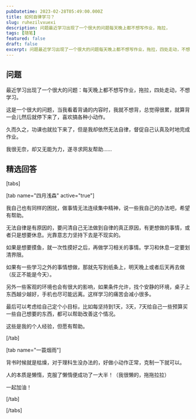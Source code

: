 ```yaml
---
pubDatetime: 2023-02-28T05:49:00.000Z
title: 如何自律学习？
slug: ruhezilvxuexi
description: 问题最近学习出现了一个很大的问题每天晚上都不想写作业，拖拉，
tags: [随笔]
featured: false
draft: false
excerpt: 问题最近学习出现了一个很大的问题每天晚上都不想写作业，拖拉，四处走动，不想学习。这是一个很大的问题，当我看着背诵的内容时，我就不想背，总觉得很累，就算背一会儿然后就停下来了，喜欢搞各种小动作。久而久之
---
```


## 问题
最近学习出现了一个很大的问题：每天晚上都不想写作业，拖拉，四处走动，不想学习。

这是一个很大的问题，当我看着背诵的内容时，我就不想背，总觉得很累，就算背一会儿然后就停下来了，喜欢搞各种小动作。

久而久之，功课也就拉下来了，但是我却依然无法自律，督促自己认真及时地完成作业。

我很无奈，却又无能为力，遂寻求网友帮助……

## 精选回答
[tabs]  
[tab name="四月浅森" active="true"]  
我自己也有同样的困扰，做事情无法连续集中精神，说一些我自己的办法吧，希望有帮助。 
 
无法自律是有原因的，要问清自己无法做到自律的真正原因，有更想做的事情，或者只是想要休息。光靠意志力坚持下去是不现实的。  

如果是想要摸鱼，就一次性摸好之后，再做学习相关的事情。学习和休息一定要划清界限。  

如果有一些学习之外的事情想做，那就先写到纸条上，明天晚上或者后天再去做（反正不能是今天）。  

另外一些客观的环境也会有很大的影响，如果条件允许，找个安静的环境，桌子上东西越少越好，手机也尽可能远离。这样学习的痛苦会减小很多。  

最后可以考虑给自己定个小目标，比如每坚持到1天，3天，7天给自己一些预算买一些自己想要的东西，都可以帮助改善这个情况。  
这些是我的个人经验，但愿有帮助。  
[/tab]  

[tab name="一蓑烟雨"]  
背书时候就是枯燥，对于理科生没办法的，好做小动作正常，克制一下就可以。 
 
人的本质是懒惰，克服了懒惰便成功了一大半！（我很懒的，拖拖拉拉）  

一起加油！  
[/tab]  
[/tabs]
